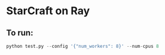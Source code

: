 # StarCraft on Ray

## To run:
```python
python test.py --config '{"num_workers": 8}' --num-cpus 8
```